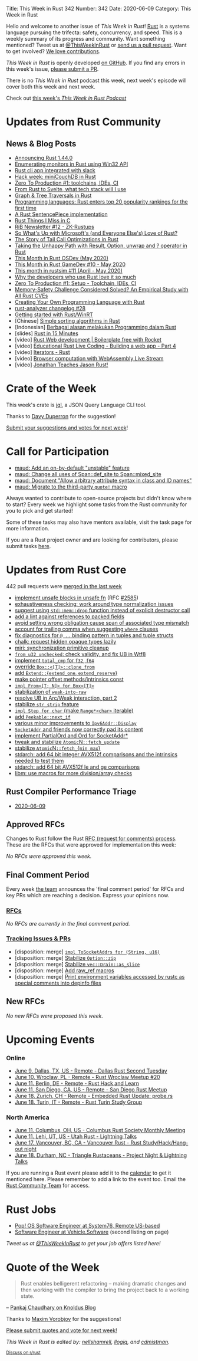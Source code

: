 Title: This Week in Rust 342
Number: 342
Date: 2020-06-09
Category: This Week in Rust

Hello and welcome to another issue of *This Week in Rust*!
[Rust](http://rust-lang.org) is a systems language pursuing the trifecta: safety, concurrency, and speed.
This is a weekly summary of its progress and community.
Want something mentioned? Tweet us at [@ThisWeekInRust](https://twitter.com/ThisWeekInRust) or [send us a pull request](https://github.com/cmr/this-week-in-rust).
Want to get involved? [We love contributions](https://github.com/rust-lang/rust/blob/master/CONTRIBUTING.md).

*This Week in Rust* is openly developed [on GitHub](https://github.com/cmr/this-week-in-rust).
If you find any errors in this week's issue, [please submit a PR](https://github.com/cmr/this-week-in-rust/pulls).

There is no *This Week in Rust* podcast this week, next week's episode will cover both this week and next week.

Check out [this week's *This Week in Rust Podcast*](https://rustacean-station.org/episode/017-twir-341-342/)

# Updates from Rust Community

## News & Blog Posts

* [Announcing Rust 1.44.0](https://blog.rust-lang.org/2020/06/04/Rust-1.44.0.html)
* [Enumerating monitors in Rust using Win32 API](https://patriksvensson.se/2020/06/enumerating-monitors-in-rust-using-win32-api/)
* [Rust cli app integrated with slack](https://bprog.github.io/rust_slack_bot/)
* [Hack week: miniCouchDB in Rust](https://www.garrensmith.com/blogs/mini-couch-hack-week)
* [Zero To Production #1: toolchains, IDEs, CI](https://www.lpalmieri.com/posts/2020-06-06-zero-to-production-1-setup-toolchain-ides-ci/)
* [From Rust to Svelte, what tech stack will I use](https://hugodaniel.pt/posts/browser-tech-stack-2020/)
* [Graph & Tree Traversals in Rust](https://sachanganesh.com/programming/graph-tree-traversals-in-rust/)
* [Programming languages: Rust enters top 20 popularity rankings for the first time](https://www.zdnet.com/article/programming-languages-rust-enters-top-20-popularity-rankings-for-the-first-time/)
* [A Rust SentencePiece implementation](https://guillaume-be.github.io/2020-05-30/sentence_piece)
* [Rust Things I Miss in C](https://people.gnome.org/~federico/blog/rust-things-i-miss-in-c.html)
* [RiB Newsletter #12 - ZK-Rustups](https://rustinblockchain.org/newsletters/2020-06-03-zk-rustups/)
* [So What's Up with Microsoft's (and Everyone Else's) Love of Rust?](https://visualstudiomagazine.com/articles/2020/06/02/rust-love.aspx?m=1)
* [The Story of Tail Call Optimizations in Rust](https://dev.to/seanchen1991/the-story-of-tail-call-optimizations-in-rust-35hf)
* [Taking the Unhappy Path with Result, Option, unwrap and ? operator in Rust](https://dev.to/codeprototype/taking-the-unhappy-path-with-result-option-unwrap-and-operator-in-rust-482b)
* [This Month in Rust OSDev (May 2020)](https://rust-osdev.com/this-month/2020-05/)
* [This Month in Rust GameDev #10 - May 2020](https://rust-gamedev.github.io/posts/newsletter-010/)
* [This month in rustsim #11 (April - May 2020)](https://www.rustsim.org/blog/2020/06/01/this-month-in-rustsim/)
* [Why the developers who use Rust love it so much](https://stackoverflow.blog/2020/06/05/why-the-developers-who-use-rust-love-it-so-much/?cb=1)
* [Zero To Production #1: Setup - Toolchain, IDEs, CI](https://www.lpalmieri.com/posts/2020-06-06-zero-to-production-1-setup-toolchain-ides-ci/)
* [Memory-Safety Challenge Considered Solved? An Empirical Study with All Rust CVEs](https://arxiv.org/abs/2003.03296)
* [Creating Your Own Programming Language with Rust](https://createlang.rs/)
* [rust-analyzer changelog #28](https://rust-analyzer.github.io/thisweek/2020/06/08/changelog-28.html)
* [Getting started with Rust/WinRT](https://kennykerr.ca/2020/06/05/getting-started-with-rust-winrt/)
* [Chinese] [Simple sorting algorithms in Rust](https://www.bilibili.com/read/cv4991161)
* [Indonesian] [Berbagai alasan melakukan Programming dalam Rust](https://dev.to/rizki96/berbagai-alasan-melakukan-programming-dalam-rust-p67)
* [slides] [Rust in 15 Minutes](https://geigerkind.github.io/training_presentations/rust_in_15_minutes/presentation.html)
* [video] [Rust Web development | Boilerplate free with Rocket](https://youtu.be/tjH0Mye8U_A)
* [video] [Educational Rust Live Coding - Building a web app - Part 4](https://www.youtube.com/watch?v=Dj8i3rM8FIQ)
* [video] [Iterators - Rust](https://www.youtube.com/watch?time_continue=1&v=HZftwxCIXqE&feature=emb_logo)
* [video] [Browser computation with WebAssembly Live Stream](https://www.twitch.tv/occupy_paul_st)
* [video] [Jonathan Teaches Jason Rust!](https://www.youtube.com/watch?v=Y5-ZgxfQvpc)

# Crate of the Week

This week's crate is [jql](https://github.com/yamafaktory/jql), a JSON Query Language CLI tool.

Thanks to [Davy Duperron](https://users.rust-lang.org/t/crate-of-the-week/2704/775) for the suggestion!

[Submit your suggestions and votes for next week][submit_crate]!

[submit_crate]: https://users.rust-lang.org/t/crate-of-the-week/2704

# Call for Participation

* [maud: Add an on-by-default "unstable" feature](https://github.com/lambda-fairy/maud/issues/187)
* [maud: Change all uses of Span::def_site to Span::mixed_site](https://github.com/lambda-fairy/maud/issues/190)
* [maud: Document "Allow arbitrary attribute syntax in class and ID names"](https://github.com/lambda-fairy/maud/issues/167)
* [maud: Migrate to the third-party `quote!` macro](https://github.com/lambda-fairy/maud/issues/191)

Always wanted to contribute to open-source projects but didn't know where to start?
Every week we highlight some tasks from the Rust community for you to pick and get started!

Some of these tasks may also have mentors available, visit the task page for more information.


If you are a Rust project owner and are looking for contributors, please submit tasks [here][guidelines].

[guidelines]: https://users.rust-lang.org/t/twir-call-for-participation/4821

# Updates from Rust Core

442 pull requests were [merged in the last week][merged]

[merged]: https://github.com/search?q=is%3Apr+org%3Arust-lang+is%3Amerged+merged%3A2020-05-25..2020-06-01

* [implement unsafe blocks in unsafe fn](https://github.com/rust-lang/rust/pull/71862) (RFC [#2585](https://rust-lang.github.io/rfcs/2585-unsafe-block-in-unsafe-fn.html))
* [exhaustiveness checking: work around type normalization issues](https://github.com/rust-lang/rust/pull/72506)
* [suggest using `std::mem::drop` function instead of explicit destructor call](https://github.com/rust-lang/rust/pull/72383)
* [add a lint against references to packed fields](https://github.com/rust-lang/rust/pull/72270)
* [avoid setting wrong obligation cause span of associated type mismatch](https://github.com/rust-lang/rust/pull/72807)
* [account for trailing comma when suggesting `where` clauses](https://github.com/rust-lang/rust/pull/72715)
* [fix diagnostics for `@ ..` binding pattern in tuples and tuple structs](https://github.com/rust-lang/rust/pull/72677)
* [chalk: request hidden opaque types lazily](https://github.com/rust-lang/chalk/pull/478)
* [miri: synchronization primitive cleanup](https://github.com/rust-lang/miri/pull/1441)
* [`from_u32_unchecked`: check validity, and fix UB in Wtf8](https://github.com/rust-lang/rust/pull/72683)
* [implement `total_cmp` for `f32`, `f64`](https://github.com/rust-lang/rust/pull/72568)
* [override `Box::<[T]>::clone_from`](https://github.com/rust-lang/rust/pull/72499)
* [add `Extend::`{`extend_one`, `extend_reserve`}](https://github.com/rust-lang/rust/pull/72162)
* [make pointer offset methods/intrinsics const](https://github.com/rust-lang/rust/pull/71500)
* [`impl From<[T; N]> for Box<[T]>`](https://github.com/rust-lang/rust/pull/71095)
* [stabilization of `weak-into-raw`](https://github.com/rust-lang/rust/pull/72288)
* [resolve UB in Arc/Weak interaction, part 2](https://github.com/rust-lang/rust/pull/72533)
* [stabilize `str_strip` feature](https://github.com/rust-lang/rust/pull/72466)
* [`impl Step for char` (make `Range*<char>` iterable)](https://github.com/rust-lang/rust/pull/72413)
* [add `Peekable::next_if`](https://github.com/rust-lang/rust/pull/72310)
* [various minor improvements to `Ipv6Addr::Display`](https://github.com/rust-lang/rust/pull/72407)
* [`SocketAddr` and friends now correctly pad its content](https://github.com/rust-lang/rust/pull/72398)
* [implement PartialOrd and Ord for SocketAddr*](https://github.com/rust-lang/rust/pull/72239)
* [tweak and stabilize `Atomic`N`::fetch_update`](https://github.com/rust-lang/rust/pull/71843)
* [stabilize `Atomic`N`::fetch_`{`min`, `max`}](https://github.com/rust-lang/rust/pull/72324)
* [stdarch: add 64 bit integer AVX512f comparisons and the intrinsics needed to test them](https://github.com/rust-lang/stdarch/pull/856)
* [stdarch: add 64 bit AVX512f le and ge comparisons](https://github.com/rust-lang/stdarch/pull/861)
* [libm: use macros for more division/array checks](https://github.com/rust-lang/libm/pull/244)

## Rust Compiler Performance Triage

* [2020-06-09](https://github.com/rust-lang/rustc-perf/blob/master/triage/2020.md#2020-06-09)

## Approved RFCs

Changes to Rust follow the Rust [RFC (request for comments) process](https://github.com/rust-lang/rfcs#rust-rfcs). These
are the RFCs that were approved for implementation this week:

*No RFCs were approved this week.*

## Final Comment Period

Every week [the team](https://www.rust-lang.org/team.html) announces the
'final comment period' for RFCs and key PRs which are reaching a
decision. Express your opinions now.

### [RFCs](https://github.com/rust-lang/rfcs/labels/final-comment-period)

*No RFCs are currently in the final comment period.*

### [Tracking Issues & PRs](https://github.com/rust-lang/rust/labels/final-comment-period)

* [disposition: merge] [`impl ToSocketAddrs for (String, u16)`](https://github.com/rust-lang/rust/pull/73007)
* [disposition: merge] [Stabilize `Option::zip`](https://github.com/rust-lang/rust/pull/72938)
* [disposition: merge] [Stabilize `vec::Drain::as_slice`](https://github.com/rust-lang/rust/pull/72584)
* [disposition: merge] [Add raw_ref macros](https://github.com/rust-lang/rust/pull/72279)
* [disposition: merge] [Print environment variables accessed by rustc as special comments into depinfo files](https://github.com/rust-lang/rust/pull/71858)

## New RFCs

*No new RFCs were proposed this week.*

# Upcoming Events

### Online
* [June 9. Dallas, TX, US - Remote - Dallas Rust Second Tuesday](https://www.meetup.com/Dallas-Rust/events/mzzfsrybcjbmb/)
* [June 10. Wroclaw, PL - Remote - Rust Wroclaw Meetup #20](https://www.meetup.com/Rust-Wroclaw/events/271034483/)
* [June 11. Berlin, DE - Remote - Rust Hack and Learn](https://www.meetup.com/opentechschool-berlin/events/txcprrybcjbpb/)
* [June 11. San Diego, CA, US - Remote - San Diego Rust Meetup](https://www.meetup.com/San-Diego-Rust/events/270938860/)
* [June 18. Zurich, CH - Remote - Embedded Rust Update: probe.rs](https://www.meetup.com/Rust-Zurich/events/271020472/)
* [June 18. Turin, IT - Remote - Rust Turin Study Group](https://community.mozilla.org/events/gruppo-di-studio-di-rust-2/)

### North America
* [June 11. Columbus, OH, US - Columbus Rust Society Monthly Meeting](https://www.meetup.com/columbus-rs/events/dpkhgrybcjbpb/)
* [June 11. Lehi, UT, US - Utah Rust - Lightning Talks](https://www.meetup.com/utah-rust/events/269263282/)
* [June 17. Vancouver, BC, CA - Vancouver Rust - Rust Study/Hack/Hang-out night](https://www.meetup.com/Vancouver-Rust/events/qnrgnrybcjbwb/)
* [June 18. Durham, NC - Triangle Rustaceans - Project Night & Lightning Talks](https://www.meetup.com/triangle-rustaceans/events/mfglwpybcjbdc/)

If you are running a Rust event please add it to the [calendar] to get
it mentioned here. Please remember to add a link to the event too.
Email the [Rust Community Team][community] for access.

[calendar]: https://www.google.com/calendar/embed?src=apd9vmbc22egenmtu5l6c5jbfc%40group.calendar.google.com
[community]: mailto:community-team@rust-lang.org

# Rust Jobs
* [Pop! OS Software Engineer at System76, Remote US-based](https://system76.com/careers#software-engineer-pop-os)
* [Software Engineer at Vehicle.Software](https://vehicle.software/careers/) (second listing on page)

*Tweet us at [@ThisWeekInRust](https://twitter.com/ThisWeekInRust) to get your job offers listed here!*

# Quote of the Week

> Rust enables belligerent refactoring – making dramatic changes and then working with the compiler to bring the project back to a working state.

– [Pankaj Chaudhary on Knoldus Blog](https://blog.knoldus.com/some-extensive-projects-working-with-rust)

Thanks to [Maxim Vorobjov](https://users.rust-lang.org/t/twir-quote-of-the-week/328/880) for the suggestions!

[Please submit quotes and vote for next week!](https://users.rust-lang.org/t/twir-quote-of-the-week/328)

*This Week in Rust is edited by: [nellshamrell](https://github.com/nellshamrell), [llogiq](https://github.com/llogiq), and [cdmistman](https://github.com/cdmistman).*

<small>[Discuss on r/rust](https://www.reddit.com/r/rust/comments/gvwvep/this_week_in_rust_341/)</small>
